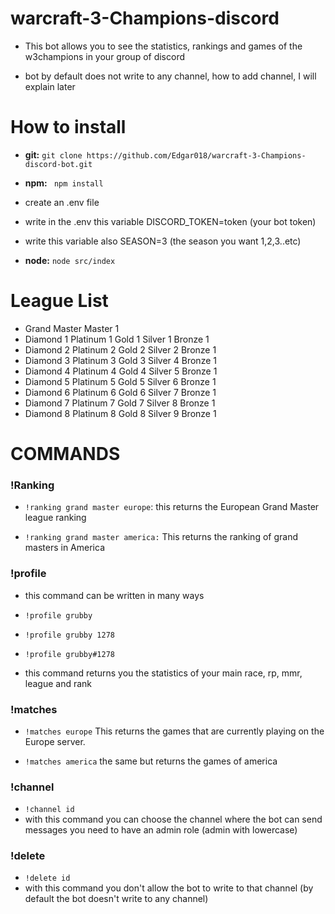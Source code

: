 # warcraft-3-Champions-discord

- This bot allows you to see the statistics, rankings and games of the w3champions in your group of discord

-   bot by default does not write to any channel, how to add channel, I will explain later

# How to install

- **git:** `git clone https://github.com/Edgar018/warcraft-3-Champions-discord-bot.git`

- **npm:** ` npm install`

- create an .env file

- write in the .env this variable DISCORD_TOKEN=token (your bot token)
 
- write this variable also SEASON=3 (the season you want 1,2,3..etc)

- **node:** `node src/index`
 
# League List
- Grand Master Master 1
- Diamond 1  Platinum 1  Gold 1  Silver 1  Bronze 1
- Diamond 2  Platinum 2  Gold 2  Silver 2  Bronze 1
- Diamond 3  Platinum 3  Gold 3  Silver 4  Bronze 1
- Diamond 4  Platinum 4  Gold 4  Silver 5  Bronze 1
- Diamond 5  Platinum 5  Gold 5  Silver 6  Bronze 1
- Diamond 6  Platinum 6  Gold 6  Silver 7  Bronze 1
- Diamond 7  Platinum 7  Gold 7  Silver 8  Bronze 1
- Diamond 8  Platinum 8  Gold 8  Silver 9  Bronze 1

# COMMANDS

### !Ranking

- `!ranking grand master europe`: this returns the European Grand Master league ranking

- `!ranking grand master america:`   This returns the ranking of grand masters in America

### !profile

- this command can be written in many ways

- `!profile grubby`
- `!profile grubby 1278`
- `!profile grubby#1278`

-   this command returns you the statistics of your main race, rp, mmr, league and rank

### !matches

- `!matches europe`   This returns the games that are currently playing on the Europe server.

- `!matches america`  the same but returns the games of america

### !channel

- `!channel id`
-   with this command you can choose the channel where the bot can send messages you need to have an admin role (admin with lowercase)

### !delete 

- `!delete id`
-   with this command you don't allow the bot to write to that channel (by default the bot doesn't write to any channel)
